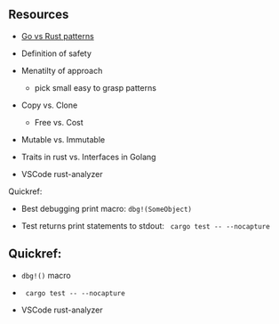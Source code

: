 ## Resources

* [Go vs Rust patterns](https://programming-idioms.org/cheatsheet/Go/Rust)

* Definition of safety

* Menatilty of approach
    - pick small easy to grasp patterns

* Copy vs. Clone
    - Free vs. Cost

* Mutable vs. Immutable

* Traits in rust vs. Interfaces in Golang

* VSCode rust-analyzer

Quickref:

* Best debugging print macro: `dbg!(SomeObject)`

* Test returns print statements to stdout: ` cargo test -- --nocapture`


## Quickref:

* `dbg!()` macro

* ` cargo test -- --nocapture`

* VSCode rust-analyzer
